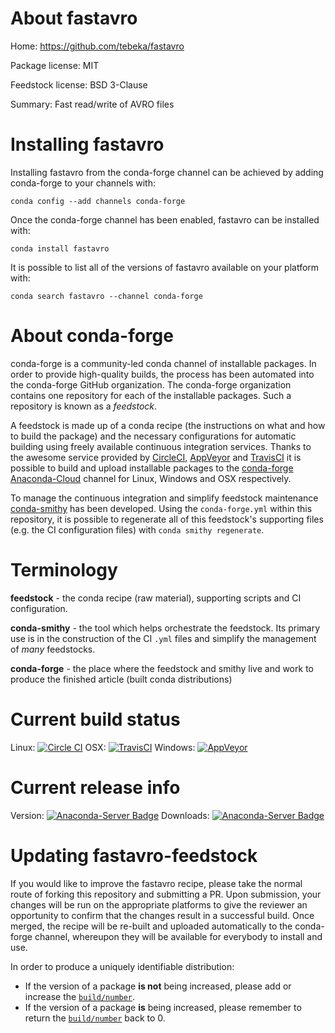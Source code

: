 About fastavro
==============

Home: https://github.com/tebeka/fastavro

Package license: MIT

Feedstock license: BSD 3-Clause

Summary: Fast read/write of AVRO files



Installing fastavro
===================

Installing fastavro from the conda-forge channel can be achieved by adding conda-forge to your channels with:

```
conda config --add channels conda-forge
```

Once the conda-forge channel has been enabled, fastavro can be installed with:

```
conda install fastavro
```

It is possible to list all of the versions of fastavro available on your platform with:

```
conda search fastavro --channel conda-forge
```


About conda-forge
=================

conda-forge is a community-led conda channel of installable packages.
In order to provide high-quality builds, the process has been automated into the
conda-forge GitHub organization. The conda-forge organization contains one repository
for each of the installable packages. Such a repository is known as a *feedstock*.

A feedstock is made up of a conda recipe (the instructions on what and how to build
the package) and the necessary configurations for automatic building using freely
available continuous integration services. Thanks to the awesome service provided by
[CircleCI](https://circleci.com/), [AppVeyor](http://www.appveyor.com/)
and [TravisCI](https://travis-ci.org/) it is possible to build and upload installable
packages to the [conda-forge](https://anaconda.org/conda-forge)
[Anaconda-Cloud](http://docs.anaconda.org/) channel for Linux, Windows and OSX respectively.

To manage the continuous integration and simplify feedstock maintenance
[conda-smithy](http://github.com/conda-forge/conda-smithy) has been developed.
Using the ``conda-forge.yml`` within this repository, it is possible to regenerate all of
this feedstock's supporting files (e.g. the CI configuration files) with ``conda smithy regenerate``.


Terminology
===========

**feedstock** - the conda recipe (raw material), supporting scripts and CI configuration.

**conda-smithy** - the tool which helps orchestrate the feedstock.
                   Its primary use is in the construction of the CI ``.yml`` files
                   and simplify the management of *many* feedstocks.

**conda-forge** - the place where the feedstock and smithy live and work to
                  produce the finished article (built conda distributions)

Current build status
====================

Linux: [![Circle CI](https://circleci.com/gh/conda-forge/fastavro-feedstock.svg?style=svg)](https://circleci.com/gh/conda-forge/fastavro-feedstock)
OSX: [![TravisCI](https://travis-ci.org/conda-forge/fastavro-feedstock.svg?branch=master)](https://travis-ci.org/conda-forge/fastavro-feedstock)
Windows: [![AppVeyor](https://ci.appveyor.com/api/projects/status/github/conda-forge/fastavro-feedstock?svg=True)](https://ci.appveyor.com/project/conda-forge/fastavro-feedstock/branch/master)

Current release info
====================
Version: [![Anaconda-Server Badge](https://anaconda.org/conda-forge/fastavro/badges/version.svg)](https://anaconda.org/conda-forge/fastavro)
Downloads: [![Anaconda-Server Badge](https://anaconda.org/conda-forge/fastavro/badges/downloads.svg)](https://anaconda.org/conda-forge/fastavro)


Updating fastavro-feedstock
===========================

If you would like to improve the fastavro recipe, please take the normal
route of forking this repository and submitting a PR. Upon submission, your changes will
be run on the appropriate platforms to give the reviewer an opportunity to confirm that the
changes result in a successful build. Once merged, the recipe will be re-built and uploaded
automatically to the conda-forge channel, whereupon they will be available for everybody to
install and use.

In order to produce a uniquely identifiable distribution:
 * If the version of a package **is not** being increased, please add or increase
   the [``build/number``](http://conda.pydata.org/docs/building/meta-yaml.html#build-number-and-string).
 * If the version of a package **is** being increased, please remember to return
   the [``build/number``](http://conda.pydata.org/docs/building/meta-yaml.html#build-number-and-string)
   back to 0.
